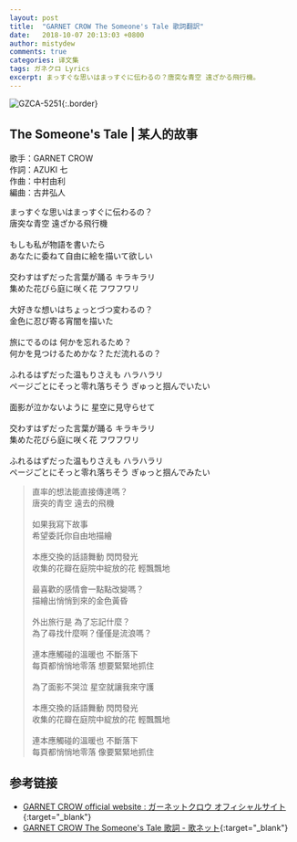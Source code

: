 ```yaml
---
layout: post
title:  "GARNET CROW The Someone's Tale 歌詞翻訳"
date:   2018-10-07 20:13:03 +0800
author: mistydew
comments: true
categories: 译文集
tags: ガネクロ Lyrics
excerpt: まっすぐな思いはまっすぐに伝わるの？唐突な青空 遠ざかる飛行機。
---
```

![GZCA-5251](https://crowsub.github.io/assets/images/discography/album/GZCA-5251.jpg){:.border}

## The Someone's Tale | 某人的故事

歌手：GARNET CROW<br>
作詞：AZUKI 七<br>
作曲：中村由利<br>
編曲：古井弘人

<div class="lyric-original">
<p>
まっすぐな思いはまっすぐに伝わるの？<br>
唐突な青空 遠ざかる飛行機<br>
<br>
もしも私が物語を書いたら<br>
あなたに委ねて自由に絵を描いて欲しい<br>
<br>
交わすはずだった言葉が踊る キラキラリ<br>
集めた花びら庭に咲く花 フワフワリ<br>
<br>
大好きな想いはちょっとづつ変わるの？<br>
金色に忍び寄る宵闇を描いた<br>
<br>
旅にでるのは 何かを忘れるため？<br>
何かを見つけるためかな？ただ流れるの？<br>
<br>
ふれるはずだった温もりさえも ハラハラリ<br>
ページごとにそっと零れ落ちそう ぎゅっと掴んでいたい<br>
<br>
面影が泣かないように 星空に見守らせて<br>
<br>
交わすはずだった言葉が踊る キラキラリ<br>
集めた花びら庭に咲く花 フワフワリ<br>
<br>
ふれるはずだった温もりさえも ハラハラリ<br>
ページごとにそっと零れ落ちそう ぎゅっと掴んでみたい
</p>
</div>

<div class="lyric-translation">
<blockquote>
直率的想法能直接傳達嗎？<br>
唐突的青空 遠去的飛機<br>
<br>
如果我寫下故事<br>
希望委託你自由地描繪<br>
<br>
本應交換的話語舞動 閃閃發光<br>
收集的花瓣在庭院中綻放的花 輕飄飄地<br>
<br>
最喜歡的感情會一點點改變嗎？<br>
描繪出悄悄到來的金色黃昏<br>
<br>
外出旅行是 為了忘記什麼？<br>
為了尋找什麼啊？僅僅是流浪嗎？<br>
<br>
連本應觸碰的溫暖也 不斷落下<br>
每頁都悄悄地零落 想要緊緊地抓住<br>
<br>
為了面影不哭泣 星空就讓我來守護<br>
<br>
本應交換的話語舞動 閃閃發光<br>
收集的花瓣在庭院中綻放的花 輕飄飄地<br>
<br>
連本應觸碰的溫暖也 不斷落下<br>
每頁都悄悄地零落 像要緊緊地抓住
</blockquote>
</div>

## 参考链接

* [GARNET CROW official website : ガーネットクロウ オフィシャルサイト](http://www.garnetcrow.com){:target="_blank"}
* [GARNET CROW The Someone's Tale 歌詞 - 歌ネット](https://www.uta-net.com/song/143806){:target="_blank"}

